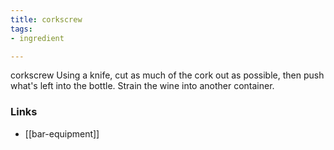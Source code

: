 ```yaml
---
title: corkscrew
tags:
- ingredient

---
```

corkscrew Using a knife, cut as much of the cork out as possible, then push what's left into the bottle. Strain the wine into another container.

### Links

* [[bar-equipment]]

